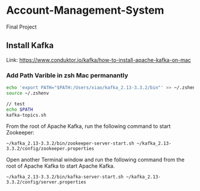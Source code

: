 # Account-Management-System
Final Project


## Install Kafka

Link: https://www.conduktor.io/kafka/how-to-install-apache-kafka-on-mac

### Add Path Varible in zsh Mac permanantly

```zsh
echo 'export PATH="$PATH:/Users/xiao/kafka_2.13-3.3.2/bin"' >> ~/.zshenv
source ~/.zshenv

// test
echo $PATH
kafka-topics.sh
```

From the root of Apache Kafka, run the following command to start Zookeeper:
```
~/kafka_2.13-3.3.2/bin/zookeeper-server-start.sh ~/kafka_2.13-3.3.2/config/zookeeper.properties
```
Open another Terminal window and run the following command from the root of Apache Kafka to start Apache Kafka.

```
~/kafka_2.13-3.3.2/bin/kafka-server-start.sh ~/kafka_2.13-3.3.2/config/server.properties
```
